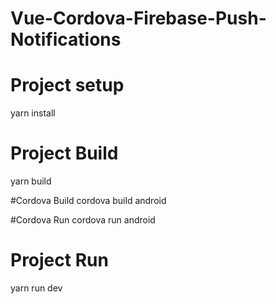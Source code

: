 # Vue-Cordova-Firebase-Push-Notifications

# Project setup
yarn install

# Project Build
yarn build

#Cordova Build
cordova build android

#Cordova Run
cordova run android

# Project Run
yarn run dev

